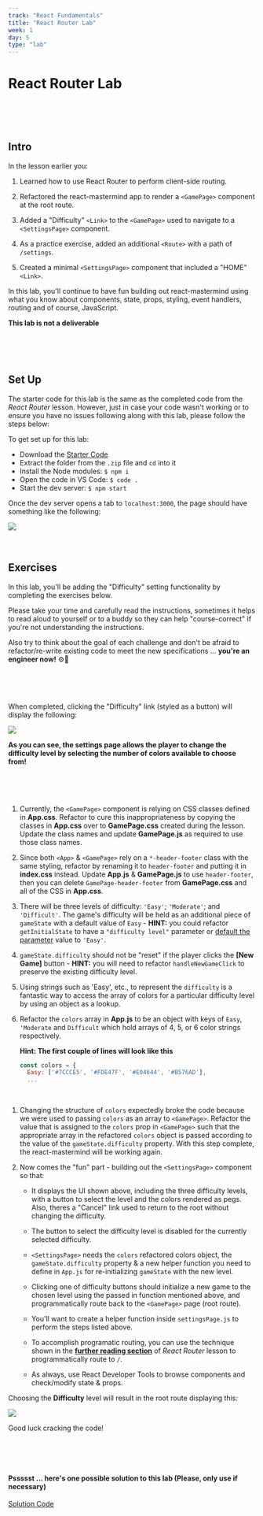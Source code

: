 ```yaml
---
track: "React Fundamentals"
title: "React Router Lab"
week: 1
day: 5
type: "lab"
---
```


# React Router Lab

<br>
<br>
<br>


## Intro

In the lesson earlier you:

1. Learned how to use React Router to perform client-side routing.
 
2. Refactored the react-mastermind app to render a `<GamePage>` component at the root route.

3. Added a "Difficulty" `<Link>` to the `<GamePage>` used to navigate to a `<SettingsPage>` component.

3. As a practice exercise, added an additional `<Route>` with a path of `/settings`.

4. Created a minimal `<SettingsPage>` component that included a "HOME" `<Link>`.

In this lab, you'll continue to have fun building out react-mastermind using what you know about components, state, props, styling, event handlers, routing and of course, JavaScript.

**This lab is not a deliverable**

<br>
<br>
<br>



## Set Up

The starter code for this lab is the same as the completed code from the _React Router_ lesson. However, just in case your code wasn't working or to ensure you have no issues following along with this lab, please follow the steps below:

To get set up for this lab:

- Download the <a href="/downloads/react_fundamentals/react-router-lab/react-mastermind.zip" download>Starter Code</a>
- Extract the folder from the `.zip` file and `cd` into it
- Install the Node modules: `$ npm i`
- Open the code in VS Code: `$ code .`
- Start the dev server: `$ npm start`

Once the dev server opens a tab to `localhost:3000`, the page should have something like the following:

<img src="https://i.imgur.com/ibMTm9k.png">

<br>
<br>
<br>




## Exercises

In this lab, you'll be adding the "Difficulty" setting functionality by completing the exercises below.

Please take your time and carefully read the instructions, sometimes it helps to read aloud to yourself or to a buddy so they can help "course-correct" if you're not understanding the instructions. 

Also try to think about the goal of each challenge and don't be afraid to refactor/re-write existing code to meet the new specifications ... **you're an engineer now!** ⚙️🔧

<br>
<br>
<br>

When completed, clicking the "Difficulty" link (styled as a button) will display the following:

<img src="https://i.imgur.com/gFjNSt0.png">

<br>

**As you can see, the settings page allows the player to change the difficulty level by selecting the number of colors available to choose from!**

<br>
<br>
<br>


1. Currently, the `<GamePage>` component is relying on CSS classes defined in **App.css**. Refactor to cure this inappropriateness by copying the classes in **App.css** over to **GamePage.css** created during the lesson. Update the class names and update **GamePage.js** as required to use those class names. 

2. Since both `<App>` & `<GamePage>` rely on a `*-header-footer` class with the same styling, refactor by renaming it to `header-footer` and putting it in **index.css** instead. Update **App.js** & **GamePage.js** to use `header-footer`, then you can delete `GamePage-header-footer` from **GamePage.css** and all of the CSS in **App.css**.

3. There will be three levels of difficulty: `'Easy'`; `'Moderate'`; and `'Difficult'`. The game's difficulty will be held as an additional piece of `gameState` with a default value of `Easy` - **HINT:** you could refactor `getInitialState` to have a `"difficulty level"` parameter or [default the parameter](https://developer.mozilla.org/en-US/docs/Web/JavaScript/Reference/Functions/Default_parameters) value to `'Easy'`.

4. `gameState.difficulty` should not be "reset" if the player clicks the **[New Game]** button - **HINT:** you will need to refactor `handleNewGameClick` to preserve the existing difficulty level.
	
5. Using strings such as 'Easy', etc., to represent the `difficulty` is a fantastic way to access the array of colors for a particular difficulty level by using an object as a lookup. 

6. Refactor the `colors` array in **App.js** to be an object with keys of `Easy`, `'Moderate` and `Difficult` which hold arrays of 4, 5, or 6 color strings respectively.

	**Hint: The first couple of lines will look like this**
	
	```javascript
	const colors = {
	  Easy: ['#7CCCE5', '#FDE47F', '#E04644', '#B576AD'],
	  ...
	```

<br>

1. Changing the structure of `colors` expectedly broke the code because we were used to passing `colors` as an array to `<GamePage>`. Refactor the value that is assigned to the `colors` prop in `<GamePage>` such that the appropriate array in the refactored `colors` object is passed according to the value of the `gameState.difficulty` property. With this step complete, the react-mastermind will be working again.

2. Now comes the "fun" part - building out the `<SettingsPage>` component so that:

	- It displays the UI shown above, including the three difficulty levels, with a button to select the level and the colors rendered as pegs. Also, theres a "Cancel" link used to return to the root without changing the difficulty.

	- The button to select the difficulty level is disabled for the currently selected difficulty.

	- `<SettingsPage>` needs the `colors` refactored colors object, the `gameState.difficulty` property & a new helper function you need to define in `App.js` for re-initializing `gameState` with the new level.
	
	- Clicking one of difficulty buttons should initialize a new game to the chosen level using the passed in function mentioned above, and programmatically route back to the `<GamePage>` page (root route).

	- You'll want to create a helper function inside `settingsPage.js` to perform the steps listed above.
	
	- To accomplish programatic routing, you can use the technique shown in the [**further reading section**](/react-fundamentals/week-2/day-3/lecture-materials/intro-to-react-router/#routing-programmatically) of _React Router_ lesson to programmatically route to `/`.

   - As always, use React Developer Tools to browse components and check/modify state & props.

Choosing the **Difficulty** level will result in the root route displaying this:

<img src="https://i.imgur.com/IaKWyLR.png">

Good luck cracking the code!

<br>
<br>
<br>




#### Pssssst ... here's one possible solution to this lab (Please, only use if necessary) 

<a href="/downloads/react_fundamentals/react-router-lab-solution/react-mastermind.zip" download>Solution Code<a>